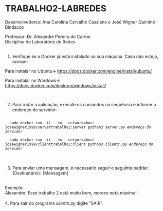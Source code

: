 # TRABALHO2-LABREDES

Desenvolvedores: Ana Carolina Carvalho Cassiano e José Wigner Quintino Bindacco
<div></div>
Professor: Dr. Alexandre Pereira do Carmo
<div></div>
Disciplina de Laboratório de Redes
<br>
<br>

1. Verifique se o Docker já está instalado na sua máquina. Caso não esteja, acesse:

Para instalar no Ubuntu-> https://docs.docker.com/engine/install/ubuntu/

Para instalar no Windows-> https://docs.docker.com/desktop/windows/install/

<br>

2. Para rodar a aplicação, execute os comandos na sequêcnia e informe o endereço do servidor:

<code>
  sudo docker run -it --rm --network=host josewigner1999/servertrabalho2:server python3 server.py <i>endereço do servidor</i>
</code>
<div></div>
<code>
  sudo docker run -it --rm --network=host josewigner1999/clienttrabalho2:client python3 clientn.py <i>endereço do servidor</i>
</code>

<br>
<br>

3. Para enviar uma mensagem, é necessário seguir o seguinte padrão:
{Destinatário}: {Mensagem}
<br>
Exemplo: 
<br>
Alexandre: Esse trabalho 2 está muito bom, merece nota máxima!
<br>
<br>
4. Para sair do programa <i>clientn.py</i> digite "SAIR".
